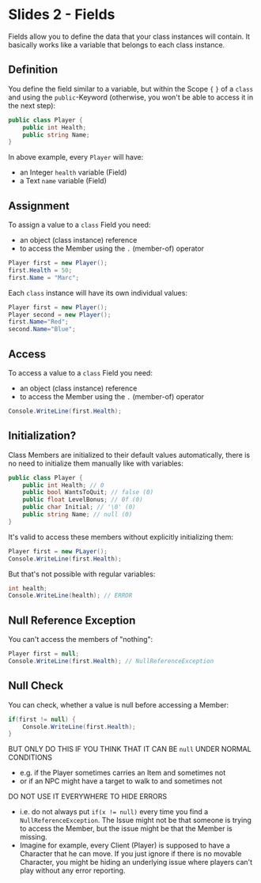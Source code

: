 # Slides 2 - Fields

Fields allow you to define the data that your class instances will contain. It basically works like a variable that belongs to each class instance.

## Definition
You define the field similar to a variable, but within the Scope `{` `}` of a `class` and using the `public`-Keyword (otherwise, you won't be able to access it in the next step):
```csharp
public class Player {
    public int Health;
    public string Name;
}
```

In above example, every `Player` will have:
- an Integer `health` variable (Field)
- a Text `name` variable (Field)

## Assignment
To assign a value to a `class` Field you need:
- an object (class instance) reference
- to access the Member using the `.` (member-of) operator
```csharp
Player first = new Player();
first.Health = 50;
first.Name = "Marc";
```

Each `class` instance will have its own individual values:
```csharp
Player first = new Player();
Player second = new Player();
first.Name="Red";
second.Name="Blue";
```

## Access
To access a value to a `class` Field you need:
- an object (class instance) reference
- to access the Member using the `.` (member-of) operator
```csharp
Console.WriteLine(first.Health);
```

## Initialization?
Class Members are initialized to their default values automatically, there is no need to initialize them manually like with variables:

```csharp
public class Player {
    public int Health; // 0
    public bool WantsToQuit; // false (0)
    public float LevelBonus; // 0f (0)
    public char Initial; // '\0' (0)
    public string Name; // null (0)
}
```

It's valid to access these members without explicitly initializing them:
```csharp
Player first = new PLayer();
Console.WriteLine(first.Health);
```

But that's not possible with regular variables:
```csharp
int health;
Console.WriteLine(health); // ERROR
```

## Null Reference Exception
You can't access the members of "nothing":
```csharp
Player first = null;
Console.WriteLine(first.Health); // NullReferenceException
```

## Null Check
You can check, whether a value is null before accessing a Member:
```csharp
if(first != null) {
    Console.WriteLine(first.Health);
}
```

BUT ONLY DO THIS IF YOU THINK THAT IT CAN BE `null` UNDER NORMAL CONDITIONS
- e.g. if the Player sometimes carries an Item and sometimes not
- or if an NPC might have a target to walk to and sometimes not

DO NOT USE IT EVERYWHERE TO HIDE ERRORS
- i.e. do not always put `if(x != null)` every time you find a `NullReferenceException`. The Issue might not be that someone is trying to access the Member, but the issue might be that the Member is missing.
- Imagine for example, every Client (Player) is supposed to have a Character that he can move. If you just ignore if there is no movable Character, you might be hiding an underlying issue where players can't play without any error reporting.